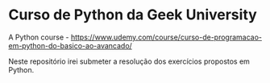# Curso de Python da Geek University

A Python course - https://www.udemy.com/course/curso-de-programacao-em-python-do-basico-ao-avancado/

Neste repositório irei submeter a resolução dos exercícios propostos em Python.
